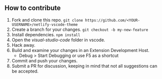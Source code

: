 ## How to contribute

1. Fork and clone this repo. `git clone https://github.com/<YOUR-USERNAME>/netlify-vscode-theme`
2. Create a branch for your changes. `git checkout -b my-new-feature`
3. Install dependencies. `npm install`
4. Open the *visual-studio-code* folder in vscode.
5. Hack away.
6. Build and examine your changes in an Extension Development Host.
    * Debug > Start Debugging or use F5 as a shortcut
7. Commit and push your changes.
8. Submit a PR for discussion, keeping in mind that not all suggestions can be accepted.
